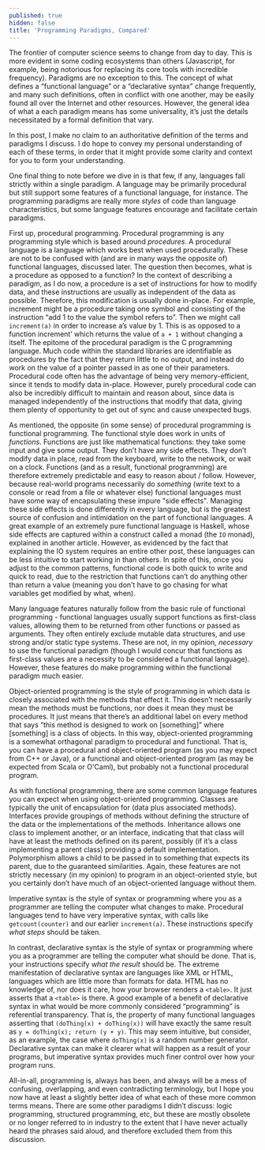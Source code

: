 ```yaml
---
published: true
hidden: false
title: 'Programming Paradigms, Compared'
---
```


The frontier of computer science seems to change from day to day. This is more evident in some coding ecosystems than others (Javascript, for example, being notorious for replacing its core tools with incredible frequency). Paradigms are no exception to this. The concept of what defines a “functional language” or a “declarative syntax” change frequently, and many such definitions, often in conflict with one another, may be easily found all over the Internet and other resources. However, the general idea of what a each paradigm means has some universality, it’s just the details necessitated by a formal definition that vary.

In this post, I make no claim to an authoritative definition of the terms and paradigms I discuss. I do hope to convey my personal understanding of each of these terms, in order that it might provide some clarity and context for you to form your understanding.

One final thing to note before we dive in is that few, if any, languages fall strictly within a single paradigm. A language may be primarily procedural but still support some features of a functional language, for instance. The programming paradigms are really more _styles_ of code than language characteristics, but some language features encourage and facilitate certain paradigms.

First up, procedural programming. Procedural programming is any programming style which is based around _procedures_. A procedural language is a language which works best when used procedurally. These are not to be confused with (and are in many ways the opposite of) functional languages, discussed later. The question then becomes, what is a procedure as opposed to a function? In the context of describing a paradigm, as I do now, a procedure is a set of instructions for how to modify data, and these instructions are usually as independent of the data as possible. Therefore, this modification is usually done in-place. For example, increment might be a procedure taking one symbol and consisting of the instruction “add 1 to the value the symbol refers to”. Then we might call `increment(a)` in order to increase a’s value by 1. This is as opposed to a function increment’ which returns the value of `a + 1` without changing a itself. The epitome of the procedural paradigm is the C programming language. Much code within the standard libraries are identifiable as procedures by the fact that they return little to no output, and instead do work on the value of a pointer passed in as one of their parameters. Procedural code often has the advantage of being very memory-efficient, since it tends to modify data in-place. However, purely procedural code can also be incredibly difficult to maintain and reason about, since data is managed independently of the instructions that modify that data, giving them plenty of opportunity to get out of sync and cause unexpected bugs.

As mentioned, the opposite (in some sense) of procedural programming is functional programming. The functional style does work in units of _functions_. Functions are just like mathematical functions: they take some input and give some output. They don’t have any side effects. They don’t modify data in place, read from the keyboard, write to the network, or wait on a clock. Functions (and as a result, functional programming) are therefore extremely predictable and easy to reason about / follow. However, because real-world programs necessarily do _something_ (write text to a console or read from a file or whatever else) functional languages must have some way of encapsulating these impure "side effects". Managing these side effects is done differently in every language, but is the greatest source of confusion and intimidation on the part of functional languages. A great example of an extremely pure functional language is Haskell, whose side effects are captured within a construct called a monad (the `IO` monad), explained in another article. However, as evidenced by the fact that explaining the IO system requires an entire other post, these languages can be less intuitive to start working in than others. In spite of this, once you adjust to the common patterns, functional code is both quick to write and quick to read, due to the restriction that functions can’t do anything other than return a value (meaning you don’t have to go chasing for what variables get modified by what, when).

Many language features naturally follow from the basic rule of functional programming - functional languages usually support functions as first-class values, allowing them to be returned from other functions or passed as arguments. They often entirely exclude mutable data structures, and use strong and/or static type systems. These are not, in my opinion, _necessary_ to use the functional paradigm (though I would concur that functions as first-class values are a necessity to be considered a functional language). However, these features do make programming within the functional paradigm much easier.

Object-oriented programming is the style of programming in which data is closely associated with the methods that effect it. This doesn’t necessarily mean the methods must be functions, nor does it mean they must be procedures. It just means that there’s an additional label on every method that says “this method is designed to work on \[something\]” where \[something\] is a class of objects. In this way, object-oriented programming is a somewhat orthagonal paradigm to procedural and functional. That is, you can have a procedural and object-oriented program (as you may expect from C++ or Java), or a functional and object-oriented program (as may be expected from Scala or O'Caml), but probably not a functional procedural program.

As with functional programming, there are some common language features you can expect when using object-oriented programming. Classes are typically the unit of encapsulation for (data plus associated methods). Interfaces provide groupings of methods without defining the structure of the data or the implementations of the methods. Inheritance allows one class to implement another, or an interface, indicating that that class will have at least the methods defined on its parent, possibly (if it’s a class implementing a parent class) providing a default implementation. Polymorphism allows a child to be passed in to something that expects its parent, due to the guaranteed similarities. Again, these features are not strictly necessary (in my opinion) to program in an object-oriented style, but you certainly don’t have much of an object-oriented language without them.

Imperative syntax is the style of syntax or programming where you as a programmer are telling the computer what changes to make. Procedural languages tend to have very imperative syntax, with calls like `getcount(counter)` and our earlier `increment(a)`. These instructions specify *what steps* should be taken.

In contrast, declarative syntax is the style of syntax or programming where you as a programmer are telling the computer what should be done. That is, your instructions specify *what the result* should be. The extreme manifestation of declarative syntax are languages like XML or HTML, languages which are little more than formats for data. HTML has no knowledge of, nor does it care, how your browser renders a `<table>`. It just asserts that a `<table>` is there. A good example of a benefit of declarative syntax in what would be more commonly considered “programming” is referential transparency. That is, the property of many functional languages asserting that `(doThing(x) + doThing(x))` will have exactly the same result as `y = doThing(x); return (y + y)`. This may seem intuitive, but consider, as an example, the case where `doThing(x)` is a random number generator. Declarative syntax can make it clearer what will happen as a result of your programs, but imperative syntax provides much finer control over how your program runs.

All-in-all, programming is, always has been, and always will be a mess of confusing, overlapping, and even contradicting terminology, but I hope you now have at least a slightly better idea of what each of these more common terms means. There are some other paradigms I didn’t discuss: logic programming, structured programming, etc, but these are mostly obsolete or no longer referred to in industry to the extent that I have never actually heard the phrases said aloud, and therefore excluded them from this discussion.
